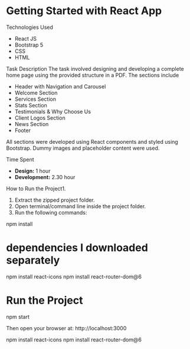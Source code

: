# Getting Started with React App
Technologies Used

- React JS
- Bootstrap 5
- CSS
- HTML

Task Description
The task involved designing and developing a complete home page using the provided structure in a PDF. The sections include

- Header with Navigation and Carousel
- Welcome Section
- Services Section
- Stats Section
- Testimonials & Why Choose Us
- Client Logos Section
- News Section
- Footer

All sections were developed using React components and styled using Bootstrap. Dummy images and placeholder content were used.

Time Spent

- **Design:** 1 hour
- **Development:** 2.30 hour

How to Run the Project1. 
1. Extract the zipped project folder.
2. Open terminal/command line inside the project folder.
3. Run the following commands:

npm install
# dependencies I downloaded separately
npm install react-icons
npm install react-router-dom@6

# Run the Project
npm start

Then open your browser at: http://localhost:3000

npm install react-icons
npm install react-router-dom@6